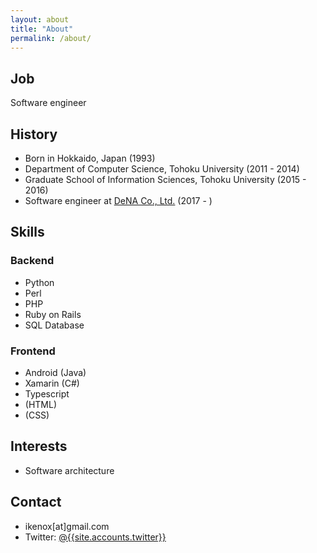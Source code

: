 ```yaml
---
layout: about
title: "About"
permalink: /about/
---
```


## Job

Software engineer

## History

- Born in Hokkaido, Japan (1993)
- Department of Computer Science, Tohoku University (2011 - 2014)
- Graduate School of Information Sciences, Tohoku University (2015 - 2016)
- Software engineer at [DeNA Co., Ltd.](https://dena.com) (2017 - )

## Skills

### Backend

- Python
- Perl
- PHP
- Ruby on Rails
- SQL Database

### Frontend

- Android (Java)
- Xamarin (C#)
- Typescript
- (HTML)
- (CSS)

## Interests

- Software architecture


## Contact

- ikenox[at]gmail.com
- Twitter: [ @{{site.accounts.twitter}} ]( https://twitter.com/{{site.accounts.twitter}} )

